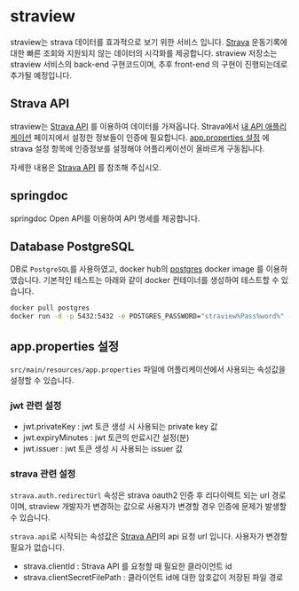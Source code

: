 # straview
straview는 strava 데이터를 효과적으로 보기 위한 서비스 입니다. [Strava](https://www.strava.com) 운동기록에 대한 빠른 조회와 지원되지 않는 데이터의 시각화를 제공합니다.
straview 저장소는 straview 서비스의 back-end 구현코드이며, 추후 front-end 의 구현이 진행되는데로 추가될 예정입니다.

## Strava API
straview는 [Strava API](https://developers.strava.com/) 를 이용하여 데이터를 가져옵니다. 
Strava에서 [내 API 애플리케이션](https://www.strava.com/settings/api) 페이지에서 설정한 정보들이 인증에 필요합니다. [app.properties 설정](#app.properties-설정) 에 strava 설정 항목에 인증정보를 설정해야 어플리케이션이 올바르게 구동됩니다.   

자세한 내용은 [Strava API](https://developers.strava.com/) 를 참조해 주십시오.

## springdoc
springdoc Open API를 이용하여 API 명세를 제공합니다.

## Database PostgreSQL
DB로 `PostgreSQL`를 사용하였고, docker hub의 [postgres](https://hub.docker.com/_/postgres) docker image 를 이용하였습니다.
기본적인 테스트는 아래와 같이 docker 컨테이너를 생성하여 테스트할 수 있습니다.
```bash
docker pull postgres
docker run -d -p 5432:5432 -e POSTGRES_PASSWORD="straview%Pass%word%" --name PostgreSQL01 postgres
```

## app.properties 설정
`src/main/resources/app.properties` 파일에 어플리케이션에서 사용되는 속성값을 설정할 수 있습니다.

### jwt 관련 설정
- jwt.privateKey : jwt 토큰 생성 시 사용되는 private key 값
- jwt.expiryMinutes : jwt 토큰의 만료시간 설정(분)
- jwt.issuer : jwt 토큰 생성 시 사용되는 issuer 값

### strava 관련 설정
`strava.auth.redirectUrl` 속성은 strava oauth2 인증 후 리다이렉트 되는 url 경로이며, straview 개발자가 변경하는 값으로 사용자가 변경할 경우 인증에 문제가 발생할 수 있습니다.

`strava.api`로 시작되는 속성값은 [Strava API](https://developers.strava.com/)의 api 요청 url 입니다. 사용자가 변경할 필요가 없습니다. 

- strava.clientId : Strava API 를 요청할 때 필요한 클라이언트 id   
- strava.clientSecretFilePath : 클라이언트 id에 대한 암호값이 저장된 파일 경로